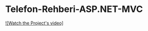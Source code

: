 # Telefon-Rehberi-ASP.NET-MVC

[![Watch the Project's video]](https://www.youtube.com/watch?v=o6TENEJXTsI&t=39s)
